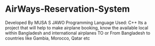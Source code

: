 # AirWays-Reservation-System
Developed By MUSA S JAWO
Programming Language Used: C++
Its a project that will help to make airplane booking, know the available local within Bangladesh and international airplanes TO or From Bangladesh to countries like Gambia, Morocco, Qatar etc
